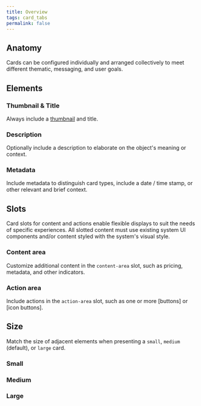 ```yaml
---
title: Overview
tags: card_tabs
permalink: false
---
```


## Anatomy

Cards can be configured individually and arranged collectively to meet different thematic, messaging, and user goals.

<esds-image-with-caption src="/images/card/Anatomy.png"></esds-image-with-caption>

## Elements

### Thumbnail & Title 

Always include a [thumbnail](/components/thumbnail/) and title.

<esds-example-code-pair source='<esds-card title="Wanaka" img-src="/images/card/Wanaka.png"></esds-card>'></esds-example-code-pair>

### Description

Optionally include a description to elaborate on the object's meaning or context.

<esds-example-code-pair hidden-code source='<esds-card title="Wanaka" description="The most photogenic tree in New Zealand if not the world." img-src="/images/card/Wanaka.png"></esds-card>'></esds-example-code-pair>

### Metadata

Include metadata to distinguish card types, include a date / time stamp, or other relevant and brief context.

<esds-example-code-pair hidden-code source='<esds-card title="Design System Intermediaries" description="Relating to the Distributors, Translators, and Themers In Between." metadata="Feb 11, 2018 • 8 min read" img-src="/images/card/medium.png"></esds-card>'></esds-example-code-pair>

## Slots

Card slots for content and actions enable flexible displays to suit the needs of specific experiences. All slotted content must use existing system UI components and/or content styled with the system's visual style.

### Content area

Customize additional content in the `content-area` slot, such as pricing, metadata, and other indicators.

### Action area

Include actions in the `action-area` slot, such as one or more [buttons] or [icon buttons].

<esds-example-code-pair hidden-code source='<esds-card title="Example Card on Doc Site"></esds-card>'>
<esds-rendered-example label="default">
  <esds-card title="Content" img-src="/images/card/Vernazza.png"></esds-card>
</esds-rendered-example>
</esds-example-code-pair>

## Size

Match the size of adjacent elements when presenting a `small`, `medium` (default), or `large` card.

### Small

<esds-example-code-pair source='<esds-card size="small" title="Wanaka" img-src="/images/card/Wanaka.png"></esds-card>'></esds-example-code-pair>

### Medium

<esds-example-code-pair source='<esds-card size="medium" title="Wanaka" img-src="/images/card/Wanaka.png"></esds-card>'></esds-example-code-pair>

### Large

<esds-example-code-pair source='<esds-card size="large" title="Wanaka" img-src="/images/card/Wanaka.png"></esds-card>'></esds-example-code-pair>
